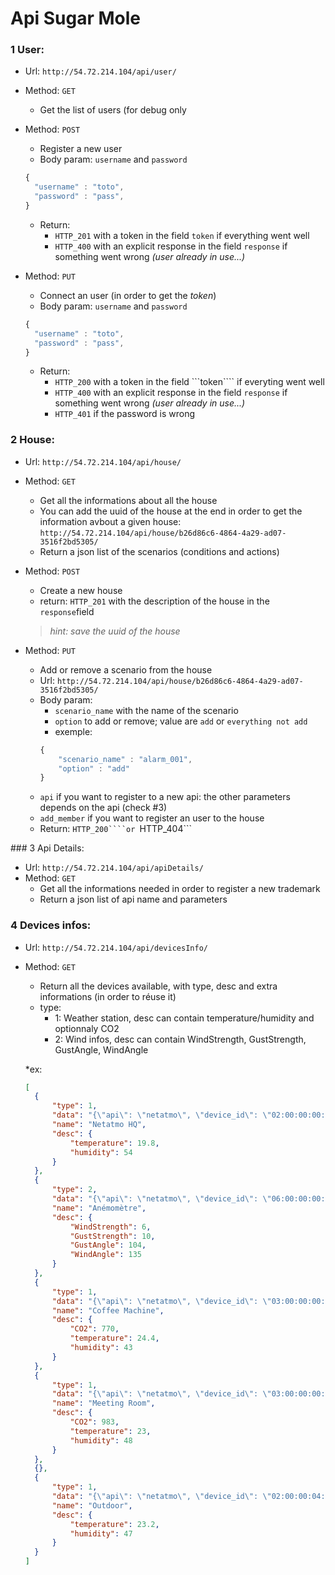 # Api Sugar Mole

### 1 User:
* Url: ```http://54.72.214.104/api/user/```
* Method: ```GET```
	* Get the list of users (for debug only
* Method: ```POST```
	* Register a new user 	
	* Body param: ```username``` and ```password``` 
	```javascript
  {
      "username" : "toto",
      "password" : "pass",
  }
  ```
  * Return:  
     + ```HTTP_201``` with a token in the field ```token``` if everything went well
     + ```HTTP_400``` with an explicit response in the field ```response``` if something went wrong *(user already in use...)*
    

* Method: ```PUT```
	* Connect an user (in order to get the *token*)
	* Body param: ```username``` and ```password``` 
	```javascript
  {
      "username" : "toto",
      "password" : "pass",
  }
  ```
  * Return:
  	* ```HTTP_200``` with a token in the field ```token```` if everyting went well
  	* ```HTTP_400```  with an explicit response in the field ```response``` if something went wrong *(user already in use...)*
  	* ```HTTP_401``` if the password is wrong

	
### 2 House:
* Url:  ```http://54.72.214.104/api/house/```
* Method: ```GET```
    * Get all the informations about all the house
    * You can add the uuid of the house at the end in order to get the information avbout a given house: ```http://54.72.214.104/api/house/b26d86c6-4864-4a29-ad07-3516f2bd5305/```
    * Return a json list of the scenarios (conditions and actions)

* Method: ```POST```
    * Create a new house
    * return: ```HTTP_201``` with the description of the house in the ```response```field
    > *hint: save the uuid of the house*

* Method: ```PUT```
	* Add or remove a scenario from the house
	* Url: ```http://54.72.214.104/api/house/b26d86c6-4864-4a29-ad07-3516f2bd5305/```
	* Body param:  
		- ```scenario_name``` with the name of the scenario
		- ```option``` to add or remove; value are ```add``` or ```everything not add``` 
		- exemple:
		```javascript
		{
			"scenario_name" : "alarm_001",
			"option" : "add"
		}
		```
    - ```api``` if you want to register to a new api: the other parameters depends on the api (check #3)
    - ```add_member``` if you want to register an user to the house

	* Return: ```HTTP_200````or ```HTTP_404```



### 3 Api Details:
* Url:  ```http://54.72.214.104/api/apiDetails/```
* Method: ```GET```
    * Get all the informations needed in order to register a new trademark 
    * Return a json list of api name and parameters 

### 4 Devices infos:
* Url: ```http://54.72.214.104/api/devicesInfo/```
* Method: ```GET```
  * Return all the devices available, with type, desc and extra informations (in order to réuse it)
  * type:
    + 1: Weather station, desc can contain temperature/humidity and optionnaly CO2
    + 2: Wind infos, desc can contain   WindStrength, GustStrength, GustAngle, WindAngle

  *ex: 
  ```json
  [
    {
        "type": 1, 
        "data": "{\"api\": \"netatmo\", \"device_id\": \"02:00:00:00:02:a0\"}", 
        "name": "Netatmo HQ", 
        "desc": {
            "temperature": 19.8, 
            "humidity": 54
        }
    }, 
    {
        "type": 2, 
        "data": "{\"api\": \"netatmo\", \"device_id\": \"06:00:00:00:00:cc\"}", 
        "name": "Anémomètre", 
        "desc": {
            "WindStrength": 6, 
            "GustStrength": 10, 
            "GustAngle": 104, 
            "WindAngle": 135
        }
    }, 
    {
        "type": 1, 
        "data": "{\"api\": \"netatmo\", \"device_id\": \"03:00:00:00:1c:24\"}", 
        "name": "Coffee Machine", 
        "desc": {
            "CO2": 770, 
            "temperature": 24.4, 
            "humidity": 43
        }
    }, 
    {
        "type": 1, 
        "data": "{\"api\": \"netatmo\", \"device_id\": \"03:00:00:00:9f:1e\"}", 
        "name": "Meeting Room", 
        "desc": {
            "CO2": 983, 
            "temperature": 23, 
            "humidity": 48
        }
    }, 
    {}, 
    {
        "type": 1, 
        "data": "{\"api\": \"netatmo\", \"device_id\": \"02:00:00:04:c5:b4\"}", 
        "name": "Outdoor", 
        "desc": {
            "temperature": 23.2, 
            "humidity": 47
        }
    }
  ]
  ```
